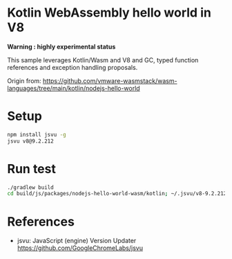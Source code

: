 Kotlin WebAssembly hello world in V8
====================================

**Warning : highly experimental status**

This sample leverages Kotlin/Wasm and V8 and GC, typed function references and exception handling proposals.

Origin from:  https://github.com/vmware-wasmstack/wasm-languages/tree/main/kotlin/nodejs-hello-world

# Setup

```bash
npm install jsvu -g
jsvu v8@9.2.212
```

# Run test

```bash
./gradlew build
cd build/js/packages/nodejs-hello-world-wasm/kotlin; ~/.jsvu/v8-9.2.212 --experimental-wasm-typed-funcref --experimental-wasm-gc --experimental-wasm-eh --module ./nodejs-hello-world-wasm.js
```

# References

* jsvu: JavaScript (engine) Version Updater https://github.com/GoogleChromeLabs/jsvu
